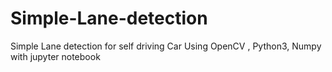 # Simple-Lane-detection
Simple Lane detection for self driving Car  Using  OpenCV , Python3, Numpy with jupyter notebook
